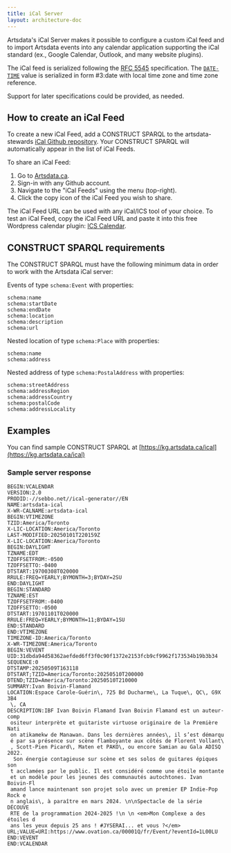 ```yaml
---
title: iCal Server
layout: architecture-doc
---
```


Artsdata's iCal Server makes it possible to configure a custom iCal feed and to import Artsdata events into any calendar application supporting the iCal standard (ex., Google Calendar, Outlook, and many website plugins).

The iCal feed is serialized following the [RFC 5545](https://datatracker.ietf.org/doc/html/rfc5545) specification. The [`DATE-TIME`](https://www.kanzaki.com/docs/ical/dateTime.html) value is serialized in form #3:date with local time zone and time zone reference.

Support for later specifications could be provided, as needed.

## How to create an iCal Feed

To create a new iCal Feed, add a CONSTRUCT SPARQL to the artsdata-stewards <a href='https://github.com/artsdata-stewards/artsdata-actions/tree/main/ical'>iCal Github repository</a>. Your CONSTRUCT SPARQL will automatically appear in the list of iCal Feeds.

To share an iCal Feed: 
1. Go to [Artsdata.ca](http://kg.artsdata.ca).
2. Sign-in with any Github account.
3. Navigate to the "iCal Feeds" using the menu (top-right).
4. Click the copy icon of the iCal Feed you wish to share.

The iCal Feed URL can be used with any iCal/ICS tool of your choice. To test an iCal Feed, copy the iCal Feed URL and paste it into this free Wordpress calendar plugin: <a href='https://icscalendar.com/preview/'>ICS Calendar</a>.</p>

## CONSTRUCT SPARQL requirements
The CONSTRUCT SPARQL must have the following minimum data in order to work with the Artsdata iCal server:

Events of type `schema:Event` with properties:
```
schema:name
schema:startDate
schema:endDate
schema:location
schema:description
schema:url
```

Nested location of type `schema:Place` with properties:
```
schema:name
schema:address
```

Nested address of type `schema:PostalAddress` with properties:
```
schema:streetAddress
schema:addressRegion
schema:addressCountry
schema:postalCode
schema:addressLocality
```

## Examples

You can find sample CONSTRUCT SPARQL at [https://kg.artsdata.ca/ical](https://kg.artsdata.ca/ical)

### Sample server response

```
BEGIN:VCALENDAR
VERSION:2.0
PRODID:-//sebbo.net//ical-generator//EN
NAME:artsdata-ical
X-WR-CALNAME:artsdata-ical
BEGIN:VTIMEZONE
TZID:America/Toronto
X-LIC-LOCATION:America/Toronto
LAST-MODIFIED:20250101T220159Z
X-LIC-LOCATION:America/Toronto
BEGIN:DAYLIGHT
TZNAME:EDT
TZOFFSETFROM:-0500
TZOFFSETTO:-0400
DTSTART:19700308T020000
RRULE:FREQ=YEARLY;BYMONTH=3;BYDAY=2SU
END:DAYLIGHT
BEGIN:STANDARD
TZNAME:EST
TZOFFSETFROM:-0400
TZOFFSETTO:-0500
DTSTART:19701101T020000
RRULE:FREQ=YEARLY;BYMONTH=11;BYDAY=1SU
END:STANDARD
END:VTIMEZONE
TIMEZONE-ID:America/Toronto
X-WR-TIMEZONE:America/Toronto
BEGIN:VEVENT
UID:31dbda94d58362aefded6ff3f0c90f1372e2153fcb9cf9962f173534b19b3b34
SEQUENCE:0
DTSTAMP:20250509T163118
DTSTART;TZID=America/Toronto:20250510T200000
DTEND;TZID=America/Toronto:20250510T210000
SUMMARY:Ivan Boivin-Flamand
LOCATION:Espace Carole-Guérin\, 725 Bd Ducharme\, La Tuque\, QC\, G9X 3B4
 \, CA
DESCRIPTION:IBF Ivan Boivin Flamand Ivan Boivin Flamand est un auteur-comp
 ositeur interprète et guitariste virtuose originaire de la Première Nati
 on atikamekw de Manawan. Dans les dernières années\, il s’est démarqu
 é par sa présence sur scène flamboyante aux côtés de Florent Vollant\
 , Scott-Pien Picard\, Maten et PAKO\, ou encore Samian au Gala ADISQ 2022.
  Son énergie contagieuse sur scène et ses solos de guitares épiques son
 t acclamées par le public. Il est considéré comme une étoile montante 
 et un modèle pour les jeunes des communautés autochtones. Ivan Boivin-Fl
 amand lance maintenant son projet solo avec un premier EP Indie-Pop Rock e
 n anglais\, à paraître en mars 2024. \n\nSpectacle de la série DÉCOUVE
 RTE de la programmation 2024-2025 !\n \n <em>Mon Complexe a des étoiles d
 ans les yeux depuis 25 ans ! #JYSERAI... et vous ?</em>
URL;VALUE=URI:https://www.ovation.ca/00001Q/fr/Event/?eventId=1L00LU
END:VEVENT
END:VCALENDAR
```
